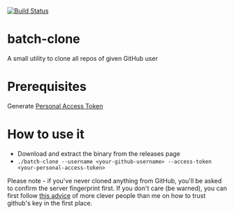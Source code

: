 [![Build Status](https://dev.azure.com/adam0942/adam/_apis/build/status/AdamHepner.batch-clone?branchName=master)](https://dev.azure.com/adam0942/adam/_build/latest?definitionId=1&branchName=master)

# batch-clone
A small utility to clone all repos of given GitHub user

# Prerequisites
Generate [Personal Access Token](https://help.github.com/en/articles/creating-a-personal-access-token-for-the-command-line)

# How to use it

- Download and extract the binary from the releases page
- `./batch-clone --username <your-github-username> --access-token <your-personal-access-token>`

Please note - if you've never cloned anything from GitHub, you'll be asked to confirm the server fingerprint first. If you don't care (be warned), you can first follow [this advice](https://serverfault.com/a/631149) of more clever people than me on how to trust github's key in the first place.
